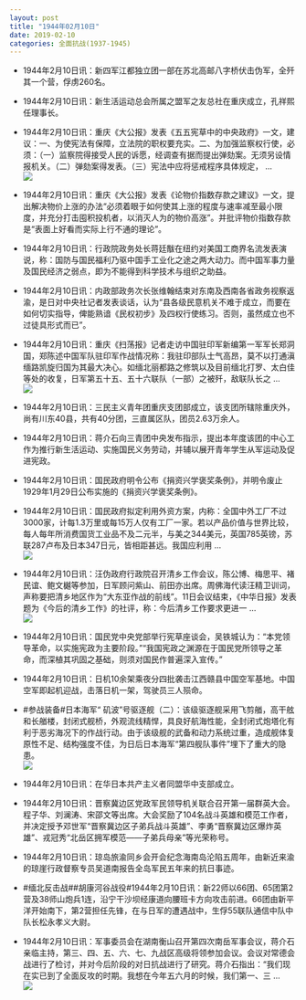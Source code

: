 ```yaml
---
layout: post
title: "1944年02月10日"
date: 2019-02-10
categories: 全面抗战(1937-1945)
---
```


<meta name="referrer" content="no-referrer" />

- 1944年2月10日讯：新四军江都独立团一部在苏北高邮八字桥伏击伪军，全歼其一个营，俘虏260名。 

- 1944年2月10日讯：新生活运动总会所属之盟军之友总社在重庆成立，孔祥熙任理事长。 

- 1944年2月10日讯：重庆《大公报》发表《五五宪草中的中央政府》一文，建议：一、为使宪法有保障，立法院的职权要充实。二、为加强监察权行使，必须：（一）监察院得接受人民的诉愿，经调查有据而提出弹劾案。无须另设情报机关。（二）弹劾案得发表。（三）宪法中应将惩戒程序具体规定， ... <br/><img src="https://wx2.sinaimg.cn/large/aca367d8ly1g01kw6bqxnj20c80ayt8s.jpg" />

- 1944年2月10日讯：重庆《大公报》发表《论物价指数存款之建议》一文，提出解决物价上涨的办法“必须着眼于如何使其上涨的程度与速率减至最小限度，并充分打击囤积投机者，以消灭人为的物价高涨”。并批评物价指数存款是“表面上好看而实际上行不通的理论”。 

- 1944年2月10日讯：行政院政务处长蒋廷黻在纽约对美国工商界名流发表演说，称：国防与国民福利乃驱中国手工业化之途之两大动力。而中国军事力量及国民经济之弱点，即为不能得到科学技术与组织之助益。 

- 1944年2月10日讯：内政部政务次长张维翰结束对东南及西南各省政务视察返渝，是日对中央社记者发表谈话，认为“县各级民意机关不难于成立，而要在如何切实指导，俾能熟谙《民权初步》及四权行使练习。否则，虽然成立也不过徒具形式而已”。 

- 1944年2月10日讯：重庆《扫荡报》记者走访中国驻印军新编第一军军长郑洞国，郑陈述中国军队驻印军作战情况称：我驻印部队士气高昂，莫不以打通滇缅路凯旋归国为其最大决心。如缅北丽都路之修筑以及目前缅北打罗、太白佳等处的收复，日军第五十五、五十六联队（一部）之被歼，敌联队长之 ... <br/><img src="https://wx2.sinaimg.cn/large/aca367d8ly1g01dyv7kd2j20c8090q2y.jpg" />

- 1944年2月10日讯：三民主义青年团重庆支团部成立，该支团所辖除重庆外，尚有川东40县，共有40分团，三直属区队，团员2.63万余人。 

- 1944年2月10日讯：蒋介石向三青团中央发布指示，提出本年度该团的中心工作为推行新生活运动、实施国民义务劳动，并辅以展开青年学生从军运动及促进宪政。 

- 1944年2月10日讯：国民政府明令公布《捐资兴学褒奖条例》，并明令废止1929年1月29日公布实施的《捐资兴学褒奖条例》。 

- 1944年2月10日讯：国民政府拟定利用外资方案，内称：全国中外工厂不过3000家，计每1.3万里或每15万人仅有工厂一家。若以产品价值与世界比较，每人每年所消费国货工业品不及二元半，与美之344美元，英国785英镑，苏联287卢布及日本347日元，皆相距甚远。我国应利用 ... <br/><img src="https://wx2.sinaimg.cn/large/aca367d8ly1g0171rn09dj20c8090glo.jpg" />

- 1944年2月10日讯：汪伪政府行政院召开清乡工作会议，陈公博、梅思平、褚民谊、鲍文樾等参加，日军顾问紫山、前田亦出席。周佛海代读汪精卫训词，声称要把清乡地区作为“大东亚作战的前线”。11日会议结束，《中华日报》发表题为《今后的清乡工作》的社评，称：今后清乡工作要求更进一 ... <br/><img src="https://wx2.sinaimg.cn/large/aca367d8ly1g0165id5vcj20c80903yj.jpg" />

- 1944年2月10日讯：国民党中央党部举行宪草座谈会，吴铁城认为：“本党领导革命，以实施宪政为主要阶段。”“我国宪政之渊源在于国民党所领导之革命，而深植其巩固之基础，则须对国民作普遍深入宣传。” 

- 1944年2月10日讯：日机10余架乘夜分四批袭击江西赣县中国空军基地。中国空军即起机迎战，击落日机一架，驾驶员三人殒命。 

- #参战装备#日本海军“ 矶波”号驱逐舰（二）：该级驱逐舰采用飞剪艏，高干舷和长艏楼，封闭式舰桥，外观流线精悍，具良好航海性能，全封闭式炮塔化有利于恶劣海况下的作战行动。由于该级舰的武备和动力系统过重，造成舰体复原性不足、结构强度不佳，为日后日本海军“第四舰队事件”埋下了重大的隐患。 <br/><img src="https://wx1.sinaimg.cn/large/aca367d8ly1g013k1eo53j22t70qtaiu.jpg" />

- 1944年2月10日讯：在华日本共产主义者同盟华中支部成立。 

- 1944年2月10日讯：晋察冀边区党政军民领导机关联合召开第一届群英大会。程子华、刘澜涛、宋邵文等出席。大会奖励了104名战斗英雄和模范工作者，并决定授予邓世军“晋察冀边区子弟兵战斗英雄”、李勇“晋察冀边区爆炸英雄”、戎冠秀“北岳区拥军模范——子弟兵母亲”等光荣称号。 

- 1944年2月10日讯：琼岛旅渝同乡会开会纪念海南岛沦陷五周年，由新近来渝的琼崖行政督察专员吴道南报告全岛军民五年来的抗日事迹。 

- #缅北反击战##胡康河谷战役#1944年2月10日讯：新22师以66团、65团第2营及38师山炮兵1连，沿宁干沙坝经康道向腰班卡方向攻击前进。66团由新平洋开始南下，第2营担任先锋，在与日军的遭遇战中，生俘55联队通信中队中队长松永孝义大尉。 

- 1944年2月10日讯：军事委员会在湖南衡山召开第四次南岳军事会议，蒋介石亲临主持，第三、四、五、六、七、九战区高级将领参加会议。会议对常德会战进行了检讨，并对今后阶段的对日抗战进行了研究。蒋介石指出：“我们现在实已到了全面反攻的时期。我想在今年五六月的时候，我们第一、三 ... <br/><img src="https://wx3.sinaimg.cn/large/aca367d8ly1g00ydf06szj20c80eu74i.jpg" />

